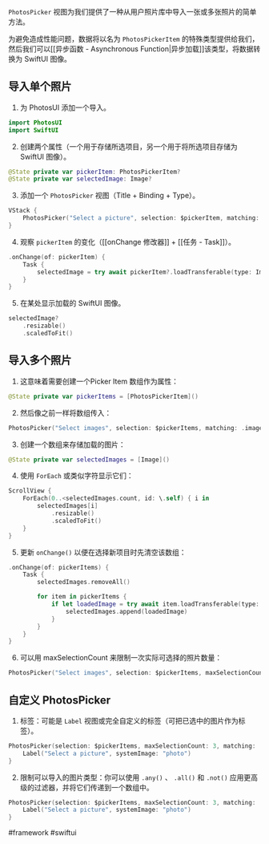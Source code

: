 `PhotosPicker` 视图为我们提供了一种从用户照片库中导入一张或多张照片的简单方法。

为避免造成性能问题，数据将以名为 `PhotosPickerItem` 的特殊类型提供给我们，然后我们可以[[异步函数 - Asynchronous Function|异步加载]]该类型，将数据转换为 SwiftUI 图像。

## 导入单个照片

1. 为 PhotosUI 添加一个导入。

```swift
import PhotosUI
import SwiftUI
```

2. 创建两个属性（一个用于存储所选项目，另一个用于将所选项目存储为 SwiftUI 图像）。

```swift
@State private var pickerItem: PhotosPickerItem?
@State private var selectedImage: Image?
```

3. 添加一个 `PhotosPicker` 视图（Title + Binding + Type）。

```swift
VStack {
    PhotosPicker("Select a picture", selection: $pickerItem, matching: .images)
}
```

4. 观察 `pickerItem` 的变化（[[onChange 修改器]] + [[任务 - Task]]）。

```swift
.onChange(of: pickerItem) {
    Task {
        selectedImage = try await pickerItem?.loadTransferable(type: Image.self)
    }
}
```

5. 在某处显示加载的 SwiftUI 图像。

```swift
selectedImage?
    .resizable()
    .scaledToFit()
```

## 导入多个照片

1. 这意味着需要创建一个Picker Item 数组作为属性：

```swift
@State private var pickerItems = [PhotosPickerItem]()
```

2. 然后像之前一样将数组传入：

```swift
PhotosPicker("Select images", selection: $pickerItems, matching: .images)
```

3. 创建一个数组来存储加载的图片：

```swift
@State private var selectedImages = [Image]()
```

4. 使用 `ForEach` 或类似字符显示它们：

```swift
ScrollView {
    ForEach(0..<selectedImages.count, id: \.self) { i in
        selectedImages[i]
            .resizable()
            .scaledToFit()
    }
}
```

5. 更新 `onChange()` 以便在选择新项目时先清空该数组：

```swift
.onChange(of: pickerItems) {
    Task {
        selectedImages.removeAll()

        for item in pickerItems {
            if let loadedImage = try await item.loadTransferable(type: Image.self) {
                selectedImages.append(loadedImage)
            }
        }
    }
}
```

6. 可以用 maxSelectionCount 来限制一次实际可选择的照片数量：

```swift
PhotosPicker("Select images", selection: $pickerItems, maxSelectionCount: 3, matching: .images)
```

## 自定义 PhotosPicker

1. 标签：可能是 `Label` 视图或完全自定义的标签（可把已选中的图片作为标签）。

```swift
PhotosPicker(selection: $pickerItems, maxSelectionCount: 3, matching: .images) {
    Label("Select a picture", systemImage: "photo")
}
```

2. 限制可以导入的图片类型：你可以使用 `.any()` 、 `.all()` 和 `.not()` 应用更高级的过滤器，并将它们传递到一个数组中。

```swift
PhotosPicker(selection: $pickerItems, maxSelectionCount: 3, matching: .any(of: [.images, .not(.screenshots)])) {
    Label("Select a picture", systemImage: "photo")
}
```

#framework #swiftui 
